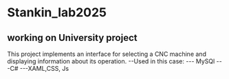 # Stankin_lab2025
## working on University project
This project implements an interface for selecting a CNC machine and displaying information about its operation.
--Used in this case:
--- MySQl
---C#
---XAML,CSS, Js
